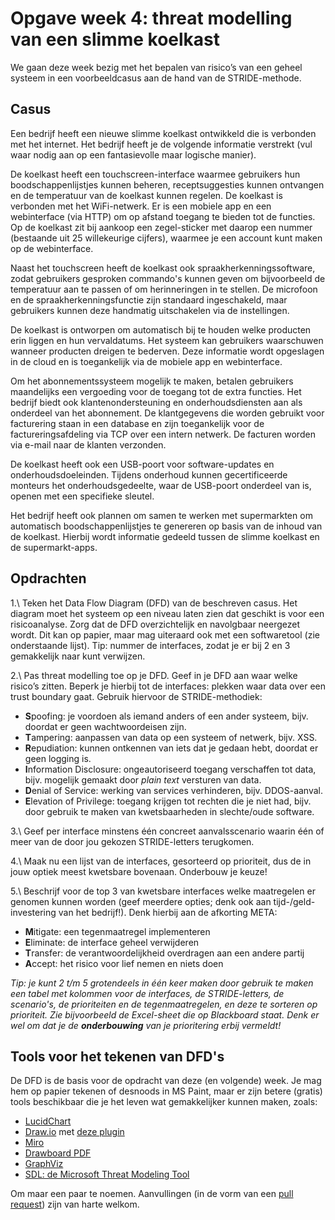 # Opgave week 4: threat modelling van een slimme koelkast

We gaan deze week bezig met het bepalen van risico’s van een geheel systeem in een voorbeeldcasus aan de hand van de STRIDE-methode. 

## Casus

Een bedrijf heeft een nieuwe slimme koelkast ontwikkeld die is verbonden met het internet. Het bedrijf heeft je de volgende informatie verstrekt (vul waar nodig aan op een fantasievolle maar logische manier).

De koelkast heeft een touchscreen-interface waarmee gebruikers hun boodschappenlijstjes kunnen beheren, receptsuggesties kunnen ontvangen en de temperatuur van de koelkast kunnen regelen. De koelkast is verbonden met het WiFi-netwerk. Er is een mobiele app en een webinterface (via HTTP) om op afstand toegang te bieden tot de functies. Op de koelkast zit bij aankoop een zegel-sticker met daarop een nummer (bestaande uit 25 willekeurige cijfers), waarmee je een account kunt maken op de webinterface.

Naast het touchscreen heeft de koelkast ook spraakherkenningssoftware, zodat gebruikers gesproken commando's kunnen geven om bijvoorbeeld de temperatuur aan te passen of om herinneringen in te stellen. De microfoon en de spraakherkenningsfunctie zijn standaard ingeschakeld, maar gebruikers kunnen deze handmatig uitschakelen via de instellingen.

De koelkast is ontworpen om automatisch bij te houden welke producten erin liggen en hun vervaldatums. Het systeem kan gebruikers waarschuwen wanneer producten dreigen te bederven. Deze informatie wordt opgeslagen in de cloud en is toegankelijk via de mobiele app en webinterface.

Om het abonnementssysteem mogelijk te maken, betalen gebruikers maandelijks een vergoeding voor de toegang tot de extra functies. Het bedrijf biedt ook klantenondersteuning en onderhoudsdiensten aan als onderdeel van het abonnement. De klantgegevens die worden gebruikt voor facturering staan in een database en zijn toegankelijk voor de factureringsafdeling via TCP over een intern netwerk. De facturen worden via e-mail naar de klanten verzonden.

De koelkast heeft ook een USB-poort voor software-updates en onderhoudsdoeleinden. Tijdens onderhoud kunnen gecertificeerde monteurs het onderhoudsgedeelte, waar de USB-poort onderdeel van is, openen met een specifieke sleutel.

Het bedrijf heeft ook plannen om samen te werken met supermarkten om automatisch boodschappenlijstjes te genereren op basis van de inhoud van de koelkast. Hierbij wordt informatie gedeeld tussen de slimme koelkast en de supermarkt-apps.

## Opdrachten

1.\ Teken het Data Flow Diagram (DFD) van de beschreven casus. Het diagram moet het systeem op een niveau laten zien dat geschikt is voor een risicoanalyse. Zorg dat de DFD overzichtelijk en navolgbaar neergezet wordt. Dit kan op papier, maar mag uiteraard ook met een softwaretool (zie onderstaande lijst). Tip: nummer de interfaces, zodat je er bij 2 en 3 gemakkelijk naar kunt verwijzen.

2.\ Pas threat modelling toe op je DFD. Geef in je DFD aan waar welke risico’s zitten. Beperk je hierbij tot de interfaces: plekken waar data over een trust boundary gaat. Gebruik hiervoor de STRIDE-methodiek:

* <b>S</b>poofing: je voordoen als iemand anders of een ander systeem, bijv. doordat er geen wachtwoordeisen zijn.
* <b>T</b>ampering: aanpassen van data op een systeem of netwerk, bijv. XSS.
* <b>R</b>epudiation: kunnen ontkennen van iets dat je gedaan hebt, doordat er geen logging is.
* <b>I</b>nformation Disclosure: ongeautoriseerd toegang verschaffen tot data, bijv. mogelijk gemaakt door *plain text* versturen van data.
* <b>D</b>enial of Service: werking van services verhinderen, bijv. DDOS-aanval.
* <b>E</b>levation of Privilege: toegang krijgen tot rechten die je niet had, bijv. door gebruik te maken van kwetsbaarheden in slechte/oude software.

3.\ Geef per interface minstens één concreet aanvalsscenario waarin één of meer van de door jou gekozen STRIDE-letters terugkomen.

4.\ Maak nu een lijst van de interfaces, gesorteerd op prioriteit, dus de in jouw optiek meest kwetsbare bovenaan. Onderbouw je keuze!

5.\ Beschrijf voor de top 3 van kwetsbare interfaces welke maatregelen er genomen kunnen worden (geef meerdere opties; denk ook aan tijd-/geld-investering van het bedrijf!). Denk hierbij aan de afkorting META:

* <b>M</b>itigate: een tegenmaatregel implementeren
* <b>E</b>liminate: de interface geheel verwijderen
* <b>T</b>ransfer: de verantwoordelijkheid overdragen aan een andere partij
* <b>A</b>ccept: het risico voor lief nemen en niets doen

*Tip: je kunt 2 t/m 5 grotendeels in één keer maken door gebruik te maken een tabel met kolommen voor de interfaces, de STRIDE-letters, de scenario's, de prioriteiten en de tegenmaatregelen, en deze te sorteren op prioriteit. Zie bijvoorbeeld de Excel-sheet die op Blackboard staat. Denk er wel om dat je de **onderbouwing** van je prioritering erbij vermeldt!*

## Tools voor het tekenen van DFD's

De DFD is de basis voor de opdracht van deze (en volgende) week. Je mag hem op papier tekenen of desnoods in MS Paint, maar er zijn betere (gratis) tools beschikbaar die je het leven wat gemakkelijker kunnen maken, zoals:

* [LucidChart](https://www.lucidchart.com/pages/data-flow-diagram)
* [Draw.io](https://app.diagrams.net/) met [deze plugin](https://github.com/michenriksen/drawio-threatmodeling)
* [Miro](https://miro.com/templates/data-flow-diagram/)
* [Drawboard PDF](https://www.drawboard.com/pdf/)
* [GraphViz](https://graphviz.org/)
* [SDL: de Microsoft Threat Modeling Tool](https://www.microsoft.com/en-us/securityengineering/sdl/threatmodeling)

Om maar een paar te noemen. Aanvullingen (in de vorm van een [pull request](https://github.com/hanze-hbo-ict/sw_sec_docs)) zijn van harte welkom.